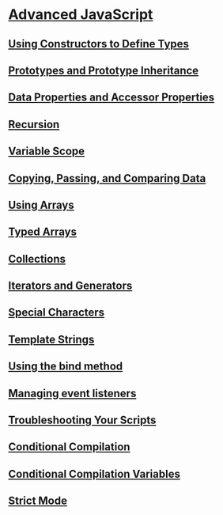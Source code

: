 # [Advanced JavaScript](advanced-javascript.md)
## [Using Constructors to Define Types](using-constructors-to-define-types.md)
## [Prototypes and Prototype Inheritance](prototypes-and-prototype-inheritance.md)
## [Data Properties and Accessor Properties](data-properties-and-accessor-properties.md)
## [Recursion](recursion-javascript.md)
## [Variable Scope](variable-scope-javascript.md)
## [Copying, Passing, and Comparing Data](copying-passing-and-comparing-data-javascript.md)
## [Using Arrays](using-arrays-javascript.md)
## [Typed Arrays](typed-arrays-javascript.md)
## [Collections](collections-javascript.md)
## [Iterators and Generators](iterators-and-generators-javascript.md)
## [Special Characters](special-characters-javascript.md)
## [Template Strings](template-strings-javascript.md)
## [Using the bind method](using-the-bind-method-javascript.md)
## [Managing event listeners](managing-event-listeners.md)
## [Troubleshooting Your Scripts](troubleshooting-your-scripts-javascript.md)
## [Conditional Compilation](conditional-compilation-javascript.md)
## [Conditional Compilation Variables](conditional-compilation-variables-javascript.md)
## [Strict Mode](strict-mode-javascript.md)
